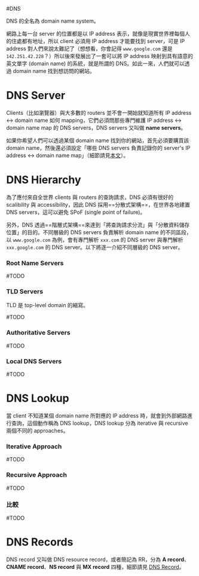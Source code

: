 #DNS 

DNS 的全名為 domain name system。

網路上每一台 server 的位置都是以 IP address 表示，就像是現實世界裡每個人的住處都有地址，所以 client 必須用 IP address 才能要找到 server，可是 IP address 對人們來說太難記了（想想看，你會記得 `www.google.com` 還是 `142.251.42.228`？）所以後來發展出了一套可以將 IP address 映射到具有語意的英文單字 (domain name) 的系統，就是所謂的 DNS。如此一來，人們就可以透過 domain name 找到想訪問的網站。

# DNS Server

Clients（比如瀏覽器）與大多數的 routers 並不會一開始就知道所有 IP address ↔ domain name 如何 mapping，它們必須問那些專門維護 IP address ↔ domain name map 的 DNS servers，DNS servers 又叫做 **name servers**。

如果你希望人們可以透過某個 domain name 找到你的網站，首先必須要購買該 domain name，然後還必須設定「哪些 DNS servers 負責記錄你的 server's IP address ↔ domain name map」（細節請見[本文](</Web Development/在 GoDaddy 購買 Domain Nme 並指向 AWS EC2 Instance.md>)）。

# DNS Hierarchy

為了應付來自全世界 clients 與 routers 的查詢請求，DNS 必須有很好的 scalibility 與 accessibility，因此 DNS 採用==分散式架構==，在世界各地建置 DNS servers，這可以避免 SPoF (single point of failure)。

另外，DNS 透過==階層式架構==來達到「將查詢請求分流」與「分散資料儲存位置」的目的。不同層級的 DNS servers 負責解析 domain name 的不同區段，以 `www.google.com` 為例，會有專門解析 `xxx.com` 的 DNS server 與專門解析 `xxx.google.com` 的 DNS server。以下將逐一介紹不同層級的 DNS server。

### Root Name Servers

#TODO 

### TLD Servers

TLD 是 top-level domain 的縮寫。

#TODO 

### Authoritative Servers

#TODO 

### Local DNS Servers

#TODO 

# DNS Lookup

當 client 不知道某個 domain name 所對應的 IP address 時，就會到外部網路進行查詢，這個動作稱為 DNS lookup，DNS lookup 分為 iterative 與 recursive 兩個不同的 approaches。

### Iterative Approach

#TODO 

### Recursive Approach

#TODO 

### 比較

#TODO 

# DNS Records

DNS record 又叫做 DNS resource record，或者簡記為 RR，分為 **A record**、**CNAME record**、**NS record** 與 **MX record** 四種，細節請見 [DNS Record](</Network/DNS Record.md>)。
